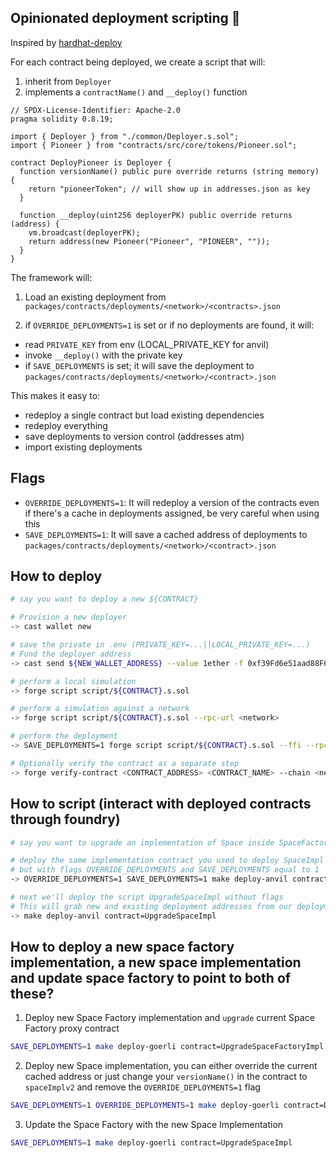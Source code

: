 ## Opinionated deployment scripting 🚀

Inspired by [hardhat-deploy](https://github.com/wighawag/hardhat-deploy)

For each contract being deployed, we create a script that will:

1. inherit from `Deployer`
2. implements a `contractName()` and `__deploy()` function

```solidity
// SPDX-License-Identifier: Apache-2.0
pragma solidity 0.8.19;

import { Deployer } from "./common/Deployer.s.sol";
import { Pioneer } from "contracts/src/core/tokens/Pioneer.sol";

contract DeployPioneer is Deployer {
  function versionName() public pure override returns (string memory) {
    return "pioneerToken"; // will show up in addresses.json as key
  }

  function __deploy(uint256 deployerPK) public override returns (address) {
    vm.broadcast(deployerPK);
    return address(new Pioneer("Pioneer", "PIONEER", ""));
  }
}
```

The framework will:

1. Load an existing deployment from `packages/contracts/deployments/<network>/<contracts>.json`

2. if `OVERRIDE_DEPLOYMENTS=1` is set or if no deployments are found, it will:

- read `PRIVATE_KEY` from env (LOCAL_PRIVATE_KEY for anvil)
- invoke `__deploy()` with the private key
- if `SAVE_DEPLOYMENTS` is set; it will save the deployment to `packages/contracts/deployments/<network>/<contract>.json`

This makes it easy to:

- redeploy a single contract but load existing dependencies
- redeploy everything
- save deployments to version control (addresses atm)
- import existing deployments

## Flags

- `OVERRIDE_DEPLOYMENTS=1`: It will redeploy a version of the contracts even if there's a cache in deployments assigned, be very careful when using this
- `SAVE_DEPLOYMENTS=1`: It will save a cached address of deployments to `packages/contracts/deployments/<network>/<contract>.json`

## How to deploy

```bash
# say you want to deploy a new ${CONTRACT}

# Provision a new deployer
-> cast wallet new

# save the private in .env (PRIVATE_KEY=...||LOCAL_PRIVATE_KEY=...)
# Fund the deployer address
-> cast send ${NEW_WALLET_ADDRESS} --value 1ether -f 0xf39Fd6e51aad88F6F4ce6aB8827279cffFb92266

# perform a local simulation
-> forge script script/${CONTRACT}.s.sol

# perform a simulation against a network
-> forge script script/${CONTRACT}.s.sol --rpc-url <network>

# perform the deployment
-> SAVE_DEPLOYMENTS=1 forge script script/${CONTRACT}.s.sol --ffi --rpc-url <network> --broadcast --verify --watch

# Optionally verify the contract as a separate step
-> forge verify-contract <CONTRACT_ADDRESS> <CONTRACT_NAME> --chain <network> --watch
```

## How to script (interact with deployed contracts through foundry)

```bash
# say you want to upgrade an implementation of Space inside SpaceFactory

# deploy the same implementation contract you used to deploy SpaceImpl
# but with flags OVERRIDE_DEPLOYMENTS and SAVE_DEPLOYMENTS equal to 1
-> OVERRIDE_DEPLOYMENTS=1 SAVE_DEPLOYMENTS=1 make deploy-anvil contract=DeploySpaceImpl

# next we'll deploy the script UpgradeSpaceImpl without flags
# This will grab new and existing deployment addresses from our deployments cache and use those to interact with each other
-> make deploy-anvil contract=UpgradeSpaceImpl
```

## How to deploy a new space factory implementation, a new space implementation and update space factory to point to both of these?

1. Deploy new Space Factory implementation and `upgrade` current Space Factory proxy contract

```bash
SAVE_DEPLOYMENTS=1 make deploy-goerli contract=UpgradeSpaceFactoryImpl
```

2. Deploy new Space implementation, you can either override the current cached address or just change your `versionName()` in the contract to `spaceImplv2` and remove the `OVERRIDE_DEPLOYMENTS=1` flag

```bash
SAVE_DEPLOYMENTS=1 OVERRIDE_DEPLOYMENTS=1 make deploy-goerli contract=DeploySpaceImpl
```

3. Update the Space Factory with the new Space Implementation

```bash
SAVE_DEPLOYMENTS=1 make deploy-goerli contract=UpgradeSpaceImpl
```
